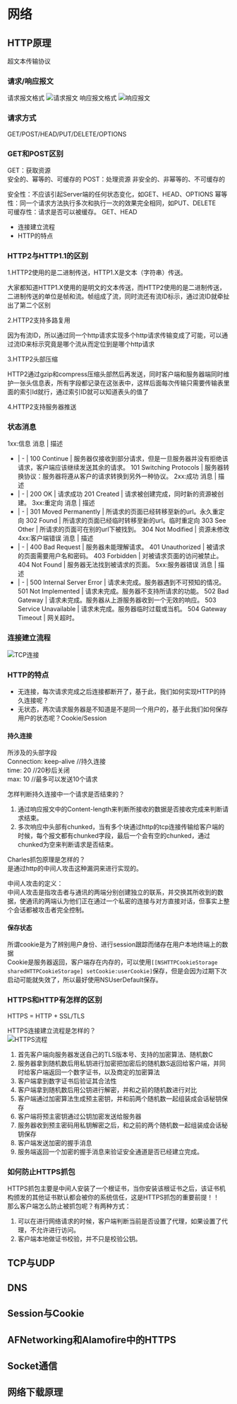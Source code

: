 # 网络

## HTTP原理

超文本传输协议

### 请求/响应报文

请求报文格式
![请求报文](./image/请求报文.png)
响应报文格式
![响应报文](./image/响应报文.png)

### 请求方式

GET/POST/HEAD/PUT/DELETE/OPTIONS

### GET和POST区别

GET：获取资源  
安全的、幂等的、可缓存的
POST：处理资源
非安全的、非幂等的、不可缓存的

安全性：不应该引起Server端的任何状态变化，如GET、HEAD、OPTIONS
幂等性：同一个请求方法执行多次和执行一次的效果完全相同，如PUT、DELETE  
可缓存性：请求是否可以被缓存。  GET、HEAD

* 连接建立流程
* HTTP的特点

### HTTP2与HTTP1.1的区别

1.HTTP2使用的是二进制传送，HTTP1.X是文本（字符串）传送。

大家都知道HTTP1.X使用的是明文的文本传送，而HTTP2使用的是二进制传送，二进制传送的单位是帧和流。帧组成了流，同时流还有流ID标示，通过流ID就牵扯出了第二个区别

2.HTTP2支持多路复用

因为有流ID，所以通过同一个http请求实现多个http请求传输变成了可能，可以通过流ID来标示究竟是哪个流从而定位到是哪个http请求

3.HTTP2头部压缩

HTTP2通过gzip和compress压缩头部然后再发送，同时客户端和服务器端同时维护一张头信息表，所有字段都记录在这张表中，这样后面每次传输只需要传输表里面的索引Id就行，通过索引ID就可以知道表头的值了

4.HTTP2支持服务器推送

### 状态消息

1xx:信息
消息 | 描述
- | - |
100 Continue | 服务器仅接收到部分请求，但是一旦服务器并没有拒绝该请求，客户端应该继续发送其余的请求。
101 Switching Protocols | 服务器转换协议：服务器将遵从客户的请求转换到另外一种协议。
2xx:成功
消息 | 描述
- | - |
200 OK | 请求成功
201 Created | 请求被创建完成，同时新的资源被创建。
3xx:重定向
消息 | 描述
- | - |
301 Moved Permanently | 所请求的页面已经转移至新的url。永久重定向
302 Found | 所请求的页面已经临时转移至新的url。临时重定向
303 See Other | 所请求的页面可在别的url下被找到。
304 Not Modified | 资源未修改
4xx:客户端错误
消息 | 描述
- | - |
400 Bad Request | 服务器未能理解请求。
401 Unauthorized | 被请求的页面需要用户名和密码。
403 Forbidden | 对被请求页面的访问被禁止。
404 Not Found | 服务器无法找到被请求的页面。
5xx:服务器错误
消息 | 描述
- | - |
500 Internal Server Error | 请求未完成。服务器遇到不可预知的情况。
501 Not Implemented | 请求未完成。服务器不支持所请求的功能。
502 Bad Gateway | 请求未完成。服务器从上游服务器收到一个无效的响应。
503 Service Unavailable | 请求未完成。服务器临时过载或当机。
504 Gateway Timeout | 网关超时。

### 连接建立流程  

![TCP连接](./image/TCP连接.png)

### HTTP的特点

* 无连接，每次请求完成之后连接都断开了，基于此，我们如何实现HTTP的持久连接呢？
* 无状态，两次请求服务器是不知道是不是同一个用户的，基于此我们如何保存用户的状态呢？Cookie/Session

#### 持久连接

所涉及的头部字段  
Connection: keep-alive  //持久连接  
time: 20  //20秒后关闭  
max: 10  //最多可以发送10个请求  

怎样判断持久连接中一个请求是否结束的？  

1. 通过响应报文中的Content-length来判断所接收的数据是否接收完成来判断请求结束。
2. 多次响应中头部有chunked，当有多个块通过http的tcp连接传输给客户端的时候，每个报文都有chunked字段，最后一个会有空的chunked，通过chunked为空来判断请求是否结束。

Charles抓包原理是怎样的？  
是通过http的中间人攻击这种漏洞来进行实现的。  

中间人攻击的定义：  
中间人攻击是指攻击者与通讯的两端分别创建独立的联系，并交换其所收到的数据，使通讯的两端认为他们正在通过一个私密的连接与对方直接对话，但事实上整个会话都被攻击者完全控制。

#### 保存状态

所谓cookie是为了辨别用户身份、进行session跟踪而储存在用户本地终端上的数据  
Cookie是服务器返回，客户端存在内存的，可以使用`[[NSHTTPCookieStorage sharedHTTPCookieStorage] setCookie:userCookie]`保存，但是会因为过期下次启动可能就失效了，所以最好使用NSUserDefault保存。  

### HTTPS和HTTP有怎样的区别

HTTPS = HTTP + SSL/TLS

HTTPS连接建立流程是怎样的？  
![HTTPS流程](./image/HTTPS流程.png)

1. 首先客户端向服务器发送自己的TLS版本号、支持的加密算法、随机数C
2. 服务器拿到随机数后用私钥进行加密把加密后的随机数S返回给客户端，并同时给客户端返回一个数字证书，以及商定的加密算法
3. 客户端拿到数字证书后验证其合法性
4. 客户端拿到随机数后用公钥进行解密，并和之前的随机数进行对比
5. 客户端通过加密算法生成预主密钥，并和前两个随机数一起组装成会话秘钥保存
6. 客户端将预主密钥通过公钥加密发送给服务器
7. 服务器收到预主密码用私钥解密之后，和之前的两个随机数一起组装成会话秘钥保存
8. 客户端发送加密的握手消息
9. 服务端返回一个加密的握手消息来验证安全通道是否已经建立完成。

### 如何防止HTTPS抓包

HTTPS抓包主要是中间人安装了一个根证书，当你安装该根证书之后，该证书机构颁发的其他证书默认都会被你的系统信任，这是HTTPS抓包的重要前提！！  
那么客户端怎么防止被抓包呢？有两种方式：  

1. 可以在进行网络请求的时候，客户端判断当前是否设置了代理，如果设置了代理，不允许进行访问。  
2. 客户端本地做证书校验，并不只是校验公钥。

## TCP与UDP

## DNS

## Session与Cookie

## AFNetworking和Alamofire中的HTTPS

## Socket通信

## 网络下载原理
